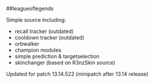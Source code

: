 ##leagueoflegends

Simple source including:
- recall tracker (outdated)
- cooldown tracker (outdated)
- orbwalker
- champion modules
- simple prediction & targetselection
- skinchanger (based on R3nzSkin source)

Updated for patch 13.14.522 (minipatch after 13.14 release)
